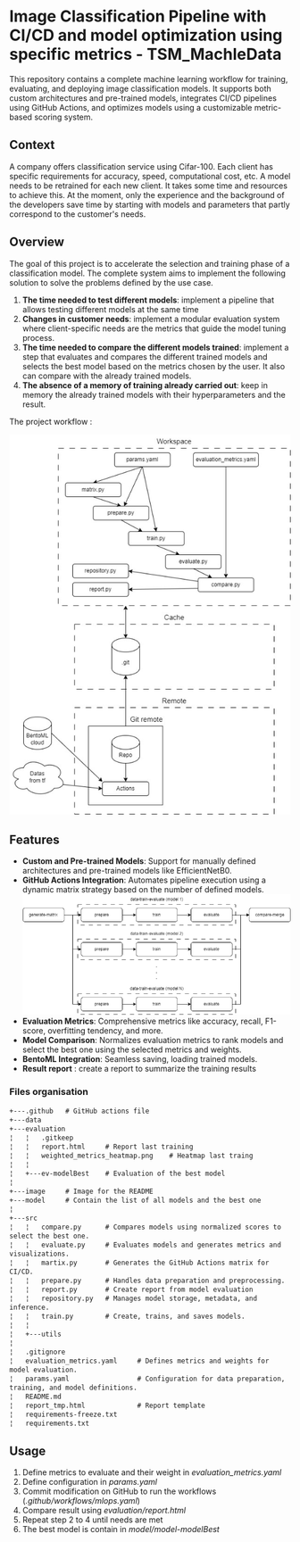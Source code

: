 # Image Classification Pipeline with CI/CD and model optimization using specific metrics - TSM_MachleData

This repository contains a complete machine learning workflow for training, evaluating, and deploying image classification models. It supports both custom architectures and pre-trained models, integrates CI/CD pipelines using GitHub Actions, and optimizes models using a customizable metric-based scoring system.

## Context
A company offers classification service using Cifar-100. Each client has specific requirements for accuracy, speed, computational cost, etc. A model needs to be retrained for each new client. It takes some time and resources to achieve this. At the moment, only the experience and the background of the developers save time by starting with models and parameters that partly correspond to the customer's needs. 

## Overview
The goal of this project is to accelerate the selection and training phase of a classification model. The complete system aims to implement the following solution to solve the problems defined by the use case.

1.	__The time needed to test different models__: implement a pipeline that allows testing different models at the same time
2.	__Changes in customer needs__: implement a modular evaluation system where client-specific needs are the metrics that guide the model tuning process.
3.	__The time needed to compare the different models trained__: implement a step that evaluates and compares the different trained models and selects the best model based on the metrics chosen by the user. It also can compare with the already trained models.
4.	__The absence of a memory of training already carried out__: keep in memory the already trained models with their hyperparameters and the result.

The project workflow :

![Project workflow](image/diagram_mlops.jpg)

## Features
- __Custom and Pre-trained Models__: Support for manually defined architectures and pre-trained models like EfficientNetB0.
- __GitHub Actions Integration__: Automates pipeline execution using a dynamic matrix strategy based on the number of defined models.
![Pipeline overview](image/actions.png)
- __Evaluation Metrics__: Comprehensive metrics like accuracy, recall, F1-score, overfitting tendency, and more.
- __Model Comparison__: Normalizes evaluation metrics to rank models and select the best one using the selected metrics and weights.
- __BentoML Integration__: Seamless saving, loading trained models.
- __Result report__ : create a report to summarize the training results

### Files organisation
```
+---.github   # GitHub actions file       
+---data        
+---evaluation
¦   ¦   .gitkeep
¦   ¦   report.html     # Report last training
¦   ¦   weighted_metrics_heatmap.png    # Heatmap last traing
¦   ¦   
¦   +---ev-modelBest    # Evaluation of the best model
¦          
+---image     # Image for the README
+---model     # Contain the list of all models and the best one
¦           
+---src
¦   ¦   compare.py      # Compares models using normalized scores to select the best one.
¦   ¦   evaluate.py     # Evaluates models and generates metrics and visualizations.
¦   ¦   martix.py       # Generates the GitHub Actions matrix for CI/CD.
¦   ¦   prepare.py      # Handles data preparation and preprocessing.
¦   ¦   report.py       # Create report from model evaluation
¦   ¦   repository.py   # Manages model storage, metadata, and inference.
¦   ¦   train.py        # Create, trains, and saves models.
¦   ¦   
¦   +---utils
¦
¦   .gitignore
¦   evaluation_metrics.yaml     # Defines metrics and weights for model evaluation.
¦   params.yaml                 # Configuration for data preparation, training, and model definitions.
¦   README.md
¦   report_tmp.html             # Report template
¦   requirements-freeze.txt
¦   requirements.txt
```

## Usage
1. Define metrics to evaluate and their weight in _evaluation_metrics.yaml_
2. Define configuration in _params.yaml_
3. Commit modification on GitHub to run the workflows (_.github/workflows/mlops.yaml_)
4. Compare result using _evaluation/report.html_
5. Repeat step 2 to 4 until needs are met
6. The best model is contain in _model/model-modelBest_